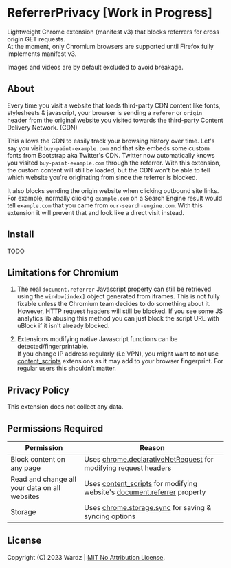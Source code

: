 # ReferrerPrivacy [Work in Progress]

Lightweight Chrome extension (manifest v3) that blocks referrers for cross origin GET requests.  
At the moment, only Chromium browsers are supported until Firefox fully implements manifest v3.

Images and videos are by default excluded to avoid breakage.

## About

Every time you visit a website that loads third-party CDN content like fonts, stylesheets & javascript, your browser is sending a `referer` or `origin` header from the original website you visited towards the third-party Content Delivery Network. (CDN)

This allows the CDN to easily track your browsing history over time. Let's say you visit `buy-paint-example.com` and that site embeds some custom fonts from Bootstrap aka Twitter's CDN. Twitter now automatically knows you visited `buy-paint-example.com` through the referrer. With this extension, the custom content will still be loaded, but the CDN won't be able to tell which website you're originating from since the referrer is blocked.

It also blocks sending the origin website when clicking outbound site links. For example, normally clicking `example.com` on a Search Engine result would tell `example.com` that you came from `our-search-engine.com`. With this extension it will prevent that and look like a direct visit instead.

## Install

TODO

## Limitations for Chromium

1. The real `document.referrer` Javascript property can still be retrieved using the `window[index]` object generated from iframes. This is not fully fixable unless the Chromium team decides to do something about it.  
However, HTTP request headers will still be blocked. If you see some JS analytics lib abusing this method you can just block the script URL with uBlock if it isn't already blocked.

2. Extensions modifying native Javascript functions can be detected/fingerprintable.  
If you change IP address regularly (i.e VPN), you might want to not use [content_scripts](https://developer.chrome.com/docs/extensions/mv3/content_scripts/) extensions as it may add to your browser fingerprint. For regular users this shouldn't matter.

## Privacy Policy

This extension does not collect any data.

## Permissions Required

| Permission | Reason |
| --- | --- |
| Block content on any page | Uses [chrome.declarativeNetRequest](https://developer.chrome.com/docs/extensions/reference/declarativeNetRequest/) for modifying request headers |
| Read and change all your data on all websites | Uses [content_scripts](https://developer.chrome.com/docs/extensions/mv3/content_scripts/) for modifying website's [document.referrer](https://developer.mozilla.org/en-US/docs/Web/API/Document/referrer) property |
| Storage | Uses [chrome.storage.sync](https://developer.chrome.com/docs/extensions/reference/storage/) for saving & syncing options |

## License

Copyright (C) 2023 Wardz | [MIT No Attribution License](https://github.com/aws/mit-0/blob/master/MIT-0).
